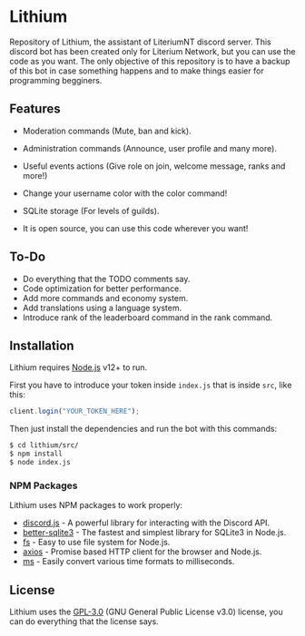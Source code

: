 # Lithium

Repository of Lithium, the assistant of LiteriumNT discord server.
This discord bot has been created only for Literium Network, but you can use the code as you want. The only objective of this repository is to have a backup of this bot in case something happens and to make things easier for programming begginers.

## Features

- Moderation commands (Mute, ban and kick).


- Administration commands (Announce, user profile and many more).


- Useful events actions (Give role on join, welcome message, ranks and more!)


- Change your username color with the color command!


- SQLite storage (For levels of guilds).


- It is open source, you can use this code wherever you want!
  
## To-Do

- Do everything that the TODO comments say.
- Code optimization for better performance.
- Add more commands and economy system.
- Add translations using a language system.
- Introduce rank of the leaderboard command in the rank command.

## Installation

Lithium requires [Node.js](https://nodejs.org/) v12+ to run.

First you have to introduce your token inside `index.js` that is inside `src`, like this:

```javascript
client.login("YOUR_TOKEN_HERE");
```

Then just install the dependencies and run the bot with this commands:

```sh
$ cd lithium/src/
$ npm install
$ node index.js
```

### NPM Packages

Lithium uses NPM packages to work properly:

* [discord.js](https://www.npmjs.com/package/discord.js) - A powerful library for interacting with the Discord API.
* [better-sqlite3](https://www.npmjs.com/package/better-sqlite3) - The fastest and simplest library for SQLite3 in Node.js.
* [fs](https://www.npmjs.com/package/fs) - Easy to use file system for Node.js.
* [axios](https://www.npmjs.com/package/axios) - Promise based HTTP client for the browser and Node.js.
* [ms](https://www.npmjs.com/package/ms) - Easily convert various time formats to milliseconds.

## License

Lithium uses the [GPL-3.0](https://www.gnu.org/licenses/gpl-3.0.en.html) (GNU General Public License v3.0) license, you can do everything that the license says.
